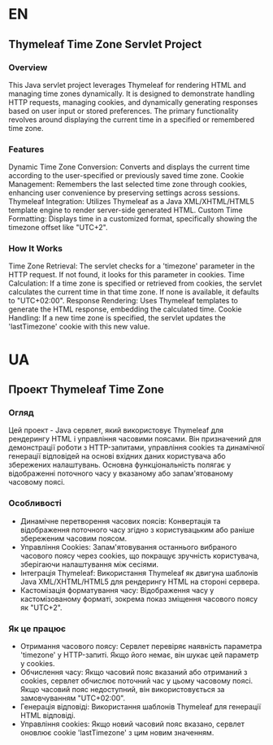 # EN
## Thymeleaf Time Zone Servlet Project
### Overview
This Java servlet project leverages Thymeleaf for rendering HTML and managing time zones dynamically. It is designed to demonstrate handling HTTP requests, managing cookies, and dynamically generating responses based on user input or stored preferences. The primary functionality revolves around displaying the current time in a specified or remembered time zone.

### Features
Dynamic Time Zone Conversion: Converts and displays the current time according to the user-specified or previously saved time zone.
Cookie Management: Remembers the last selected time zone through cookies, enhancing user convenience by preserving settings across sessions.
Thymeleaf Integration: Utilizes Thymeleaf as a Java XML/XHTML/HTML5 template engine to render server-side generated HTML.
Custom Time Formatting: Displays time in a customized format, specifically showing the timezone offset like "UTC+2".
### How It Works
Time Zone Retrieval: The servlet checks for a 'timezone' parameter in the HTTP request. If not found, it looks for this parameter in cookies.
Time Calculation: If a time zone is specified or retrieved from cookies, the servlet calculates the current time in that time zone. If none is available, it defaults to "UTC+02:00".
Response Rendering: Uses Thymeleaf templates to generate the HTML response, embedding the calculated time.
Cookie Handling: If a new time zone is specified, the servlet updates the 'lastTimezone' cookie with this new value.

# UA
## Проект Thymeleaf Time Zone
### Огляд
Цей проект - Java сервлет, який використовує Thymeleaf для рендерингу HTML і управління часовими поясами. Він призначений для демонстрації роботи з HTTP-запитами, управління cookies та динамічної генерації відповідей на основі вхідних даних користувача або збережених налаштувань. Основна функціональність полягає у відображенні поточного часу у вказаному або запам'ятованому часовому поясі.

### Особливості
- Динамічне перетворення часових поясів: Конвертація та відображення поточного часу згідно з користувацьким або раніше збереженим часовим поясом.
- Управління Cookies: Запам'ятовування останнього вибраного часового поясу через cookies, що покращує зручність користувача, зберігаючи налаштування між сесіями.
- Інтеграція Thymeleaf: Використання Thymeleaf як двигуна шаблонів Java XML/XHTML/HTML5 для рендерингу HTML на стороні сервера.
- Кастомізація форматування часу: Відображення часу у кастомізованому форматі, зокрема показ зміщення часового поясу як "UTC+2".
### Як це працює
- Отримання часового поясу: Сервлет перевіряє наявність параметра 'timezone' у HTTP-запиті. Якщо його немає, він шукає цей параметр у cookies.
- Обчислення часу: Якщо часовий пояс вказаний або отриманий з cookies, сервлет обчислює поточний час у цьому часовому поясі. Якщо часовий пояс недоступний, він використовується за замовчуванням "UTC+02:00".
- Генерація відповіді: Використання шаблонів Thymeleaf для генерації HTML відповіді.
- Управління cookies: Якщо новий часовий пояс вказано, сервлет оновлює cookie 'lastTimezone' з цим новим значенням.
